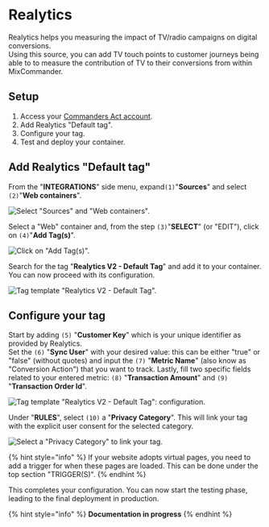 # Realytics

Realytics helps you measuring the impact of TV/radio campaigns on digital conversions.\
Using this source, you can add TV touch points to customer journeys being able to to measure the contribution of TV to their conversions from within MixCommander.

## Setup

1. Access your [Commanders Act account](https://platform.commandersact.com/).
2. Add Realytics "Default tag".
3. Configure your tag.
4. Test and deploy your container.&#x20;

## Add Realytics "Default tag"

From the "**INTEGRATIONS**" side menu, expand`(1)`"**Sources**" and select `(2)`"**Web containers**".

![Select "Sources" and "Web containers".](../../../../.gitbook/assets/realytics\_1.png)

Select a "Web" container and, from the step `(3)`"**SELECT**" (or "EDIT"), click on `(4)`"**Add Tag(s)**".

![Click on "Add Tag(s)".](../../../../.gitbook/assets/realytics\_2.png)

Search for the tag "**Realytics V2 - Default Tag**" and add it to your container. You can now proceed with its configuration.

![Tag template "Realytics V2 - Default Tag".](<../../../../.gitbook/assets/realytics\_3 (1).png>)

## Configure your tag

Start by adding `(5)` "**Customer Key**" which is your unique identifier as provided by Realytics.\
Set the `(6)` "**Sync User**" with your desired value: this can be either "true" or "false" (without quotes) and input the `(7)` "**Metric Name**" (also know as "Conversion Action") that you want to track. Lastly, fill two specific fields related to your entered metric: `(8)` "**Transaction Amount**" and `(9)` "**Transaction Order Id**".&#x20;

![Tag template "Realytics V2 - Default Tag": configuration.](../../../../.gitbook/assets/realytics\_3.png)

Under "**RULES**", select `(10)` a "**Privacy Category**". This will link your tag with the explicit user consent for the selected category.&#x20;

![Select a "Privacy Category" to link your tag.](../../../../.gitbook/assets/realytics\_5.png)

{% hint style="info" %}
If your website adopts virtual pages, you need to add a trigger for when these pages are loaded. This can be done under the top section "TRIGGER(S)".&#x20;
{% endhint %}

This completes your configuration. You can now start the testing phase, leading to the final deployment in production.

{% hint style="info" %}
**Documentation in progress**
{% endhint %}
